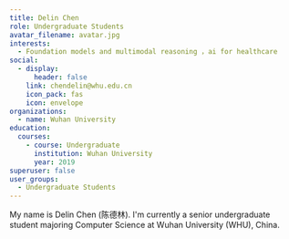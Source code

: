 ```yaml
---
title: Delin Chen
role: Undergraduate Students
avatar_filename: avatar.jpg
interests:
  - Foundation models and multimodal reasoning ，ai for healthcare
social:
  - display:
      header: false
    link: chendelin@whu.edu.cn
    icon_pack: fas
    icon: envelope
organizations:
  - name: Wuhan University
education:
  courses:
    - course: Undergraduate
      institution: Wuhan University
      year: 2019
superuser: false
user_groups:
  - Undergraduate Students
---
```

<!--StartFragment-->

My name is Delin Chen (陈德林). I'm currently a senior undergraduate student majoring Computer Science at Wuhan University (WHU), China.

<!--EndFragment-->